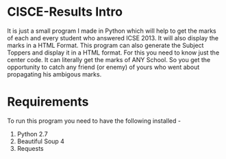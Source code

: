 CISCE-Results Intro
===================

It is just a small program I made in Python which will help to get the marks of each and every student who answered ICSE 2013. It will also display the marks in a HTML Format. This program can also generate the Subject Toppers and display it in a HTML format. For this you need to know just the center code. It can literally get the marks of ANY School. So you get the opportunity to catch any friend (or enemy) of yours who went about propagating his ambigous marks.

Requirements
============
To run this program you need to have the following installed - 
1. Python 2.7
2. Beautiful Soup 4
3. Requests


